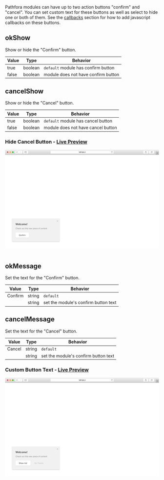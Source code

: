 Pathfora modules can have up to two action buttons "confirm" and "cancel". You can set custom text for these buttons as well as select to hide one or both of them. See the [callbacks](callbacks.md) section for how to add javascript callbacks on these buttons.

## okShow

Show or hide the "Confirm" button.

| Value | Type | Behavior |
|---|---|---|
| true | boolean | `default` module has confirm button |
| false | boolean | module does not have confirm button |


## cancelShow

Show or hide the "Cancel" button.

| Value | Type | Behavior |
|---|---|---|
| true | boolean | `default` module has cancel button |
| false | boolean | module does not have cancel button |

### Hide Cancel Button - [Live Preview](../../examples/preview/customization/buttons/cancelShow.html)

![Form Placeholders](../examples/img/customization/buttons/cancelShow.png)

<pre data-src="../../examples/src/customization/buttons/cancelShow.js"></pre>


## okMessage

Set the text for the "Confirm" button.

| Value | Type | Behavior |
|---|---|---|
| Confirm | string | `default` |
|  | string | set the module's confirm button text |


## cancelMessage

Set the text for the "Cancel" button.

| Value | Type | Behavior |
|---|---|---|
| Cancel | string | `default` |
|  | string | set the module's confirm button text |

### Custom Button Text - [Live Preview](../../examples/preview/customization/buttons/buttonMessage.html)

![Form Placeholders](../examples/img/customization/buttons/buttonMessage.png)

<pre data-src="../../examples/src/customization/buttons/buttonMessage.js"></pre>
